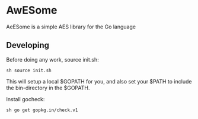 # AwESome
AeESome is a simple AES library for the Go language

## Developing

Before doing any work, source init.sh:

``sh
source init.sh
``

This will setup a local $GOPATH for you, and also set your $PATH to include the bin-directory in the $GOPATH.

Install gocheck:

``sh
go get gopkg.in/check.v1
``
